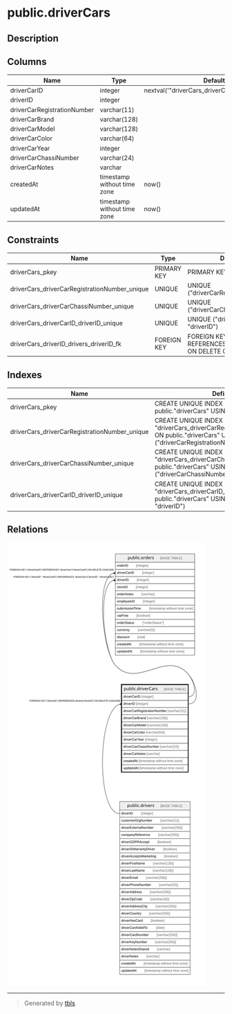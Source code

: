 # public.driverCars

## Description

## Columns

| Name | Type | Default | Nullable | Children | Parents | Comment |
| ---- | ---- | ------- | -------- | -------- | ------- | ------- |
| driverCarID | integer | nextval('"driverCars_driverCarID_seq"'::regclass) | false | [public.orders](public.orders.md) |  |  |
| driverID | integer |  | true | [public.orders](public.orders.md) | [public.drivers](public.drivers.md) |  |
| driverCarRegistrationNumber | varchar(11) |  | false |  |  |  |
| driverCarBrand | varchar(128) |  | true |  |  |  |
| driverCarModel | varchar(128) |  | true |  |  |  |
| driverCarColor | varchar(64) |  | true |  |  |  |
| driverCarYear | integer |  | true |  |  |  |
| driverCarChassiNumber | varchar(24) |  | true |  |  |  |
| driverCarNotes | varchar |  | true |  |  |  |
| createdAt | timestamp without time zone | now() | false |  |  |  |
| updatedAt | timestamp without time zone | now() | false |  |  |  |

## Constraints

| Name | Type | Definition |
| ---- | ---- | ---------- |
| driverCars_pkey | PRIMARY KEY | PRIMARY KEY ("driverCarID") |
| driverCars_driverCarRegistrationNumber_unique | UNIQUE | UNIQUE ("driverCarRegistrationNumber") |
| driverCars_driverCarChassiNumber_unique | UNIQUE | UNIQUE ("driverCarChassiNumber") |
| driverCars_driverCarID_driverID_unique | UNIQUE | UNIQUE ("driverCarID", "driverID") |
| driverCars_driverID_drivers_driverID_fk | FOREIGN KEY | FOREIGN KEY ("driverID") REFERENCES drivers("driverID") ON DELETE CASCADE |

## Indexes

| Name | Definition |
| ---- | ---------- |
| driverCars_pkey | CREATE UNIQUE INDEX "driverCars_pkey" ON public."driverCars" USING btree ("driverCarID") |
| driverCars_driverCarRegistrationNumber_unique | CREATE UNIQUE INDEX "driverCars_driverCarRegistrationNumber_unique" ON public."driverCars" USING btree ("driverCarRegistrationNumber") |
| driverCars_driverCarChassiNumber_unique | CREATE UNIQUE INDEX "driverCars_driverCarChassiNumber_unique" ON public."driverCars" USING btree ("driverCarChassiNumber") |
| driverCars_driverCarID_driverID_unique | CREATE UNIQUE INDEX "driverCars_driverCarID_driverID_unique" ON public."driverCars" USING btree ("driverCarID", "driverID") |

## Relations

![er](public.driverCars.svg)

---

> Generated by [tbls](https://github.com/k1LoW/tbls)
